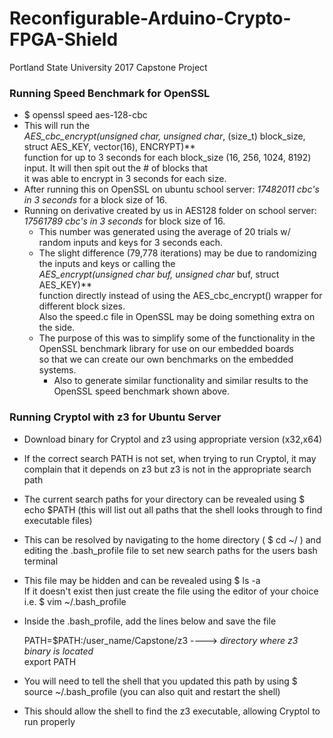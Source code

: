 # Reconfigurable-Arduino-Crypto-FPGA-Shield
Portland State University 2017 Capstone Project

### Running Speed Benchmark for OpenSSL
+ $ openssl speed aes-128-cbc
+ This will run the    
    **AES_cbc_encrypt(unsigned char*, unsigned char*, (size_t) block_size, struct AES_KEY, vector(16), ENCRYPT)**          
function for up to 3 seconds for each block_size (16, 256, 1024, 8192) input.  It will then spit out the # of blocks that  
it was able to encrypt in 3 seconds for each size.
+ After running this on OpenSSL on ubuntu school server: *17482011 cbc's in 3 seconds* for a block size of 16.
+ Running on derivative created by us in AES128 folder on school server: *17561789 cbc's in 3 seconds* for block size of 16.
    - This number was generated using the average of 20 trials w/ random inputs and keys for 3 seconds each.
    - The slight difference (79,778 iterations) may be due to randomizing the inputs and keys or calling the    
    **AES_encrypt(unsigned char* buf, unsigned char* buf, struct AES_KEY)**       
    function directly instead of using the AES_cbc_encrypt() wrapper for different block sizes.     
    Also the speed.c file in OpenSSL may be doing something extra on the side.
    - The purpose of this was to simplify some of the functionality in the OpenSSL benchmark library for use on our embedded boards  
    so that we can create our own benchmarks on the embedded systems.  
        - Also to generate similar functionality and similar results to the OpenSSL speed benchmark shown above.

### Running Cryptol with z3 for Ubuntu Server
+ Download binary for Cryptol and z3 using appropriate version (x32,x64)
+ If the correct search PATH is not set, when trying to run Cryptol, it may complain that it depends on z3 but z3 is not in the appropriate search path
+ The current search paths for your directory can be revealed using $ echo $PATH (this will list out all paths that the shell looks through to find executable files)
+ This can be resolved by navigating to the home directory ( $ cd ~/ ) and editing the .bash_profile file to set new search paths for the users bash terminal
+ This file may be hidden and can be revealed using $ ls -a  
If it doesn't exist then just create the file using the editor of your choice i.e. $ vim ~/.bash_profile
+ Inside the .bash_profile, add the lines below and save the file

    PATH=$PATH:/user_name/Capstone/z3           ----> *directory where z3 binary is located*  
    export PATH  

+ You will need to tell the shell that you updated this path by using $ source ~/.bash_profile (you can also quit and restart the shell)
+ This should allow the shell to find the z3 executable, allowing Cryptol to run properly
